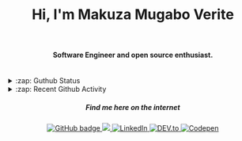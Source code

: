 
<h1 align="center">Hi, I'm Makuza Mugabo Verite </h1> 

<br/>
<h4 align="center">Software Engineer  and open source enthusiast.</h4>
 <br/>


<details>
  <summary>:zap: Guthub Status</summary>
 <p>
  <p align="center"><img width="100%" src="https://github-readme-stats.vercel.app/api?username=makuzaverite&count_private=true&show_icons=true&include_all_commits=true&show_icons=true&theme=tokyonight" /></p>
  </p>
</details>

<details>
  <summary>:zap: Recent Github Activity</summary>

<!--START_SECTION:activity-->
1. 🎉 Merged PR [#16](https://github.com/makuzaverite/covid19tracker/pull/16) in [makuzaverite/covid19tracker](https://github.com/makuzaverite/covid19tracker)
2. 💪 Opened PR [#16](https://github.com/makuzaverite/covid19tracker/pull/16) in [makuzaverite/covid19tracker](https://github.com/makuzaverite/covid19tracker)
3. 🎉 Merged PR [#2](https://github.com/makuzaverite/fmbytes/pull/2) in [makuzaverite/fmbytes](https://github.com/makuzaverite/fmbytes)
4. 💪 Opened PR [#2](https://github.com/makuzaverite/fmbytes/pull/2) in [makuzaverite/fmbytes](https://github.com/makuzaverite/fmbytes)
5. 🎉 Merged PR [#1](https://github.com/makuzaverite/fmbytes/pull/1) in [makuzaverite/fmbytes](https://github.com/makuzaverite/fmbytes)
<!--END_SECTION:activity-->
</details>



<h5 align="center"><em>Find me here on the internet</em></h5>

<p align="center">
 
  <a href="https://github.com/makuzaverite?tab=followers">
    <img src="https://img.shields.io/github/followers/makuzaverite?label=Followers&logo=GitHub&style=for-the-badge" alt="GitHub badge" />
  </a>
  
   <a href="http://twitter.com/makuza_mugabo_v">
    <img src="https://img.shields.io/twitter/follow/makuza_mugabo_v?label=Twitter&logo=twitter&style=for-the-badge" />
  </a>
 
 <a href="https://www.linkedin.com/in/makuza-mugabo-verite-99369a184/" target="_blank">
  <img src="https://img.shields.io/badge/LinkedIn-%230077B5.svg?&style=for-the-badge&logo=LinkedIn&logoColor=white" alt="LinkedIn">
</a>

<a href="https://dev.to/mugaboverite" target="_blank">
   <img src="https://img.shields.io/badge/DEV-%230A0A0A.svg?&style=for-the-badge&logo=DEV.to&logoColor=white" alt="DEV.to">
</a>


<a href="https://codepen.io/makuza-mugabo-verite" target="_blank">
   <img src="https://img.shields.io/badge/Codepen-%230A0A0A.svg?&style=for-the-badge&logo=Codepen&logoColor=white" alt="Codepen">
</a>

</p>
